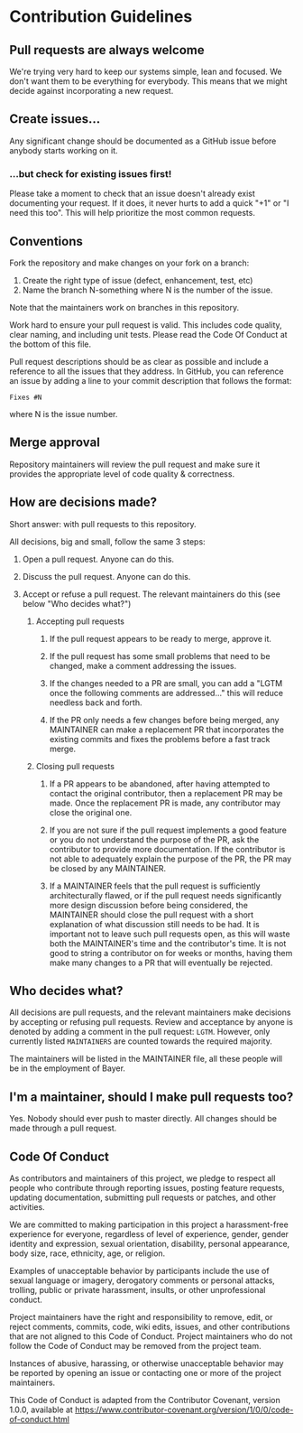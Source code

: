 # Contribution Guidelines

## Pull requests are always welcome

We're trying very hard to keep our systems simple, lean and focused. We don't
want them to be everything for everybody. This means that we might decide
against incorporating a new request.

## Create issues...

Any significant change should be documented as a GitHub issue before anybody
starts working on it.

### ...but check for existing issues first!

Please take a moment to check that an issue doesn't already exist documenting
your request. If it does, it never hurts to add a quick "+1" or "I need this
too". This will help prioritize the most common requests.

## Conventions

Fork the repository and make changes on your fork on a branch:

1. Create the right type of issue (defect, enhancement, test, etc)
2. Name the branch N-something where N is the number of the issue.

Note that the maintainers work on branches in this repository.

Work hard to ensure your pull request is valid. This includes code quality,
clear naming, and including unit tests. Please read the Code Of Conduct at the
bottom of this file.

Pull request descriptions should be as clear as possible and include a reference
to all the issues that they address. In GitHub, you can reference an issue by
adding a line to your commit description that follows the format:

`Fixes #N`

where N is the issue number.

## Merge approval

Repository maintainers will review the pull request and make sure it provides
the appropriate level of code quality & correctness.

## How are decisions made?

Short answer: with pull requests to this repository.

All decisions, big and small, follow the same 3 steps:

1. Open a pull request. Anyone can do this.

2. Discuss the pull request. Anyone can do this.

3. Accept or refuse a pull request. The relevant maintainers do this (see below
   "Who decides what?")

   1. Accepting pull requests

      1. If the pull request appears to be ready to merge, approve it.

      2. If the pull request has some small problems that need to be changed,
         make a comment addressing the issues.

      3. If the changes needed to a PR are small, you can add a "LGTM once the
         following comments are addressed..." this will reduce needless back and
         forth.

      4. If the PR only needs a few changes before being merged, any MAINTAINER
         can make a replacement PR that incorporates the existing commits and
         fixes the problems before a fast track merge.

   2. Closing pull requests

      1. If a PR appears to be abandoned, after having attempted to contact the
         original contributor, then a replacement PR may be made. Once the
         replacement PR is made, any contributor may close the original one.

      2. If you are not sure if the pull request implements a good feature or
         you do not understand the purpose of the PR, ask the contributor to
         provide more documentation. If the contributor is not able to
         adequately explain the purpose of the PR, the PR may be closed by any
         MAINTAINER.

      3. If a MAINTAINER feels that the pull request is sufficiently
         architecturally flawed, or if the pull request needs significantly more
         design discussion before being considered, the MAINTAINER should close
         the pull request with a short explanation of what discussion still
         needs to be had. It is important not to leave such pull requests open,
         as this will waste both the MAINTAINER's time and the contributor's
         time. It is not good to string a contributor on for weeks or months,
         having them make many changes to a PR that will eventually be rejected.

## Who decides what?

All decisions are pull requests, and the relevant maintainers make decisions by
accepting or refusing pull requests. Review and acceptance by anyone is denoted
by adding a comment in the pull request: `LGTM`. However, only currently listed
`MAINTAINERS` are counted towards the required majority.

The maintainers will be listed in the MAINTAINER file, all these people will be
in the employment of Bayer.

## I'm a maintainer, should I make pull requests too?

Yes. Nobody should ever push to master directly. All changes should be made
through a pull request.

## Code Of Conduct

As contributors and maintainers of this project, we pledge to respect all people
who contribute through reporting issues, posting feature requests, updating
documentation, submitting pull requests or patches, and other activities.

We are committed to making participation in this project a harassment-free
experience for everyone, regardless of level of experience, gender, gender
identity and expression, sexual orientation, disability, personal appearance,
body size, race, ethnicity, age, or religion.

Examples of unacceptable behavior by participants include the use of sexual
language or imagery, derogatory comments or personal attacks, trolling, public
or private harassment, insults, or other unprofessional conduct.

Project maintainers have the right and responsibility to remove, edit, or reject
comments, commits, code, wiki edits, issues, and other contributions that are
not aligned to this Code of Conduct. Project maintainers who do not follow the
Code of Conduct may be removed from the project team.

Instances of abusive, harassing, or otherwise unacceptable behavior may be
reported by opening an issue or contacting one or more of the project
maintainers.

This Code of Conduct is adapted from the Contributor Covenant, version 1.0.0,
available at
https://www.contributor-covenant.org/version/1/0/0/code-of-conduct.html
